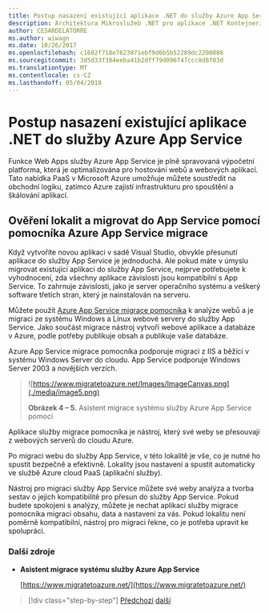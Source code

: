 ```yaml
---
title: Postup nasazení existující aplikace .NET do služby Azure App Service
description: Architektura Mikroslužeb .NET pro aplikace .NET Kontejnerizované | Postup nasazení existující aplikace .NET do služby Azure App Service
author: CESARDELATORRE
ms.author: wiwagn
ms.date: 10/26/2017
ms.openlocfilehash: c1602f718e7623871ebf9d6b5b52289dc2200886
ms.sourcegitcommit: 3d5d33f384eeba41b2dff79d096f47ccc8d8f03d
ms.translationtype: MT
ms.contentlocale: cs-CZ
ms.lasthandoff: 05/04/2018
---
```

# <a name="how-to-deploy-existing-net-apps-to-azure-app-service"></a>Postup nasazení existující aplikace .NET do služby Azure App Service 

Funkce Web Apps služby Azure App Service je plně spravovaná výpočetní platforma, která je optimalizována pro hostování webů a webových aplikací. Tato nabídka PaaS v Microsoft Azure umožňuje můžete soustředit na obchodní logiku, zatímco Azure zajistí infrastrukturu pro spouštění a škálování aplikací.

## <a name="validate-sites-and-migrate-to-app-service-with-azure-app-service-migration-assistant"></a>Ověření lokalit a migrovat do App Service pomocí pomocníka Azure App Service migrace

Když vytvoříte novou aplikaci v sadě Visual Studio, obvykle přesunutí aplikace do služby App Service je jednoduchá. Ale pokud máte v úmyslu migrovat existující aplikaci do služby App Service, nejprve potřebujete k vyhodnocení, zda všechny aplikace závislosti jsou kompatibilní s App Service. To zahrnuje závislosti, jako je server operačního systému a veškerý software třetích stran, který je nainstalován na serveru.

Můžete použít [Azure App Service migrace pomocníka](https://www.migratetoazure.net/) k analýze webů a je migraci ze systému Windows a Linux webové servery do služby App Service. Jako součást migrace nástroj vytvoří webové aplikace a databáze v Azure, podle potřeby publikuje obsah a publikuje vaše databáze.

Azure App Service migrace pomocníka podporuje migraci z IIS a běžící v systému Windows Server do cloudu. App Service podporuje Windows Server 2003 a novějších verzích.

> ![https://www.migratetoazure.net/Images/ImageCanvas.png](./media/image5.png)
>
> **Obrázek 4 – 5.** Asistent migrace systému služby Azure App Service pomocí

Aplikace služby migrace pomocníka je nástroj, který své weby se přesouvají z webových serverů do cloudu Azure.

Po migraci webu do služby App Service, v této lokalitě je vše, co je nutné ho spustit bezpečně a efektivně. Lokality jsou nastavení a spustit automaticky ve službě Azure cloud PaaS (aplikační služby).

Nástroj pro migraci služby App Service můžete své weby analýza a tvorba sestav o jejich kompatibilitě pro přesun do služby App Service. Pokud budete spokojeni s analýzy, můžete je nechat aplikaci služby migrace pomocníka migraci obsahu, data a nastavení za vás. Pokud lokalitu není poměrně kompatibilní, nástroj pro migraci řekne, co je potřeba upravit ke spolupráci.

### <a name="additional-resources"></a>Další zdroje

- **Asistent migrace systému služby Azure App Service**

    [https://www.migratetoazure.net/](https://www.migratetoazure.net/)

>[!div class="step-by-step"]
[Předchozí](what-about-cloud-optimized-applications.md)
[další](deploy-existing-net-apps-as-windows-containers.md)
